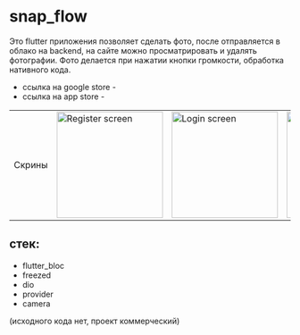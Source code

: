 # snap_flow

Это flutter приложения позволяет сделать фото, после отправляется в облако на backend, на сайте можно просматрировать и удалять фотографии. Фото делается при нажатии кнопки громкости, обработка нативного кода.
 - ссылка на google store -
 - ссылка на app store -

<table>
  <tbody>
    <tr>
      <td>Скрины</td>
      <td><img src=https://github.com/user-attachments/assets/094d2a82-6399-4f02-b476-945dbc69d54f alt="Register screen" width="190"></td>
      <td><img src=https://github.com/user-attachments/assets/c702a403-aa38-4c35-919c-0c6470785411 alt="Login screen" width="190"></td>
       <td><img src=https://github.com/user-attachments/assets/b386eb04-23a4-49ff-a590-3e055f791980 alt="Home Screen" width="190"></td>
    </tr>
  </tbody>
</table>

## стек:
 - flutter_bloc
 - freezed
 - dio
 - provider
 - camera


(исходного кода нет, проект коммерческий)
